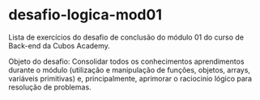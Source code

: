 # desafio-logica-mod01
Lista de exercícios do desafio de conclusão do módulo 01 do curso de Back-end da Cubos Academy.

Objeto do desafio: Consolidar todos os conhecimentos aprendimentos durante o módulo (utilização e manipulação de funções, objetos, arrays, variáveis primitivas) e, principalmente, aprimorar o raciocinio lógico para resolução de problemas.